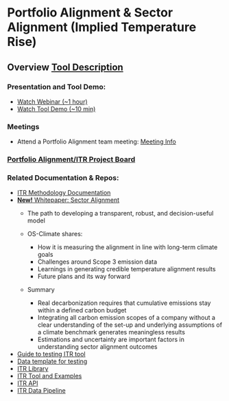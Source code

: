 # Portfolio Alignment & Sector Alignment (Implied Temperature Rise)
## Overview [Tool Description](https://drive.google.com/file/d/1pSuzoYrfAG59fIj1DSrqHf9gsJQg4mr5/view?usp=sharing)
### Presentation and Tool Demo:
- [Watch Webinar (~1 hour)](https://vimeo.com/760067709)
- [Watch Tool Demo (~10 min)](https://vimeo.com/809946922)
### Meetings
- Attend a Portfolio Alignment team meeting: [Meeting Info](https://github.com/os-climate/OS-Climate-Community-Hub/blob/main/MEETING_LIST.md#note)
### [Portfolio Alignment/ITR Project Board](https://github.com/orgs/os-climate/projects/3)
### Related Documentation & Repos:
 - [ITR Methodology Documentation](https://osclimateorg.sharepoint.com/:b:/g/EUf4YGdngpRIs6pfzaLSKIcBqUXqtKQiAHbp0Y-G_P8aAA?e=NB4UPP)
 - [**New!** Whitepaper: Sector Alignment](https://osclimateorg.sharepoint.com/:b:/g/ER3_xSy7GNBIq505coM_UiUBhZeb8P9bY3vUj5xnXO_0uA?e=RhO18x)
      - The path to developing a transparent, robust, and decision-useful model
      - OS-Climate shares: 
        -  How it is measuring the alignment in line with long-term climate goals 
        -  Challenges around Scope 3 emission data
        -  Learnings in generating credible temperature alignment results
        -  Future plans and its way forward

      - Summary
        - Real decarbonization requires that cumulative emissions stay within a defined carbon budget
        - Integrating all carbon emission scopes of a company without a clear understanding of the set-up and underlying assumptions of a climate benchmark generates meaningless results
        - Estimations and uncertainty are important factors in understanding sector alignment outcomes
 - [Guide to testing ITR tool](https://osclimateorg.sharepoint.com/:b:/g/EaLSlE8WYx9Bnun4NOBX3jIB0X6aHz2lYHoHjx3b-l40zg?e=lFArns)
 - [Data template for testing](https://osclimateorg.sharepoint.com/:x:/g/EVFrynCx7npEtjtmKEZ6FFoB2eC1M3H-mvwb0vyiAqkySw?e=LyXLxV)
 - [ITR Library](https://github.com/os-climate/ITR)
 - [ITR Tool and Examples](https://github.com/os-climate/ITR-examples)
 - [ITR API](https://github.com/os-climate/ITR_api)
 - [ITR Data Pipeline](https://github.com/os-climate/itr-data-pipeline)
